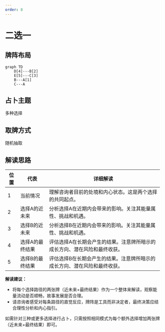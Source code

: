 ```yaml
---
order: 8
---
```


# 二选一

## 牌阵布局
```mermaid
graph TD
    D[4]---B[2]
    E[5]---C[3]
    B---A[1]
    C---A
```


## 占卜主题
多种选择

## 取牌方式
随机抽取

## 解读思路

| 位置 | 代表            | 详细解读                                                                  |
| ---- | --------------- | ------------------------------------------------------------------------- |
| 1    | 当前情况        | 理解咨询者目前的处境和内心状态。这是两个选择的共同起点。                  |
| 2    | 选择A的近未来   | 分析选择A在近期内会带来的影响。关注其能量属性、挑战和机遇。               |
| 3    | 选择B的近未来   | 分析选择B在近期内会带来的影响。关注其能量属性、挑战和机遇。               |
| 4    | 选择A的最终结果 | 评估选择A在长期会产生的结果。注意牌所暗示的成长方向、潜在风险和最终收获。 |
| 5    | 选择B的最终结果 | 评估选择B在长期会产生的结果。注意牌所暗示的成长方向、潜在风险和最终收获。 |

**解读建议：**
- 将每个选择路径的两张牌（近未来+最终结果）作为一个整体来解读，观察能量流动是否顺畅，故事发展是否合理。
- 请咨询者感受对每条路径的直觉反应，牌阵是工具而非决定者，最终决策应结合理性分析和内心指引。

如需针对三种或更多选择进行占卜，只需按照相同模式为每个额外选择增加两张牌（近未来+最终结果）即可。